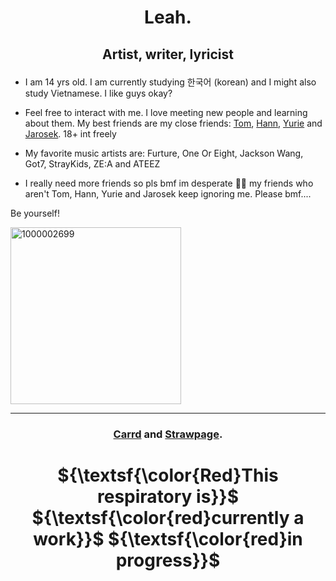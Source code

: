 # <p align="center">Leah.</p>

## <p align="center"> Artist, writer, lyricist </p>

- I am 14 yrs old. I am currently studying 한국어 (korean) and I might also study Vietnamese. I like guys okay?

- Feel free to interact with me. I love meeting new people and learning about them. My best friends are my close friends: [Tom](https://github.com/spikedfist), [Hann](https://github.com/hanniehannie), [Yurie](https://github.com/yuriemeow) and [Jarosek](https://github.com/PolishKorean2009). 18+ int freely
- My favorite music artists are: Furture, One Or Eight, Jackson Wang, Got7, StrayKids, ZE:A and ATEEZ 
- I really need more friends so pls bmf im desperate 🙏🏼 my friends who aren't Tom, Hann, Yurie and Jarosek keep ignoring me. Please bmf....

 Be yourself!

 <img width="273" height="283" alt="1000002699" src="https://github.com/user-attachments/assets/cd939a30-4e2a-4b17-a5af-0ef4e984afa6" />

___ 
###    <p align="center">[Carrd](https://l3ahhhha.carrd.co) and [Strawpage](https://g1mm1ckssay.straw.page).</p>

# <p align="center">${\textsf{\color{Red}This respiratory is}}$ ${\textsf{\color{red}currently a work}}$ ${\textsf{\color{red}in progress}}$</p>

